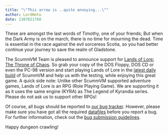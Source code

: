 ```yaml
---
title: "\"This arrow is ..quite annoying...\""
author: LordHoto
date: 1307021760
---
```


These are amongst the last words of Timothy, one of your friends; But when the Dark Army is on the march, there is no time for mourning the dead. Time is essential in the race against the evil sorceress Scotia, so you had better continue your journey to save the realm of Gladstone.

The ScummVM Team is pleased to announce support for [Lands of Lore: The Throne of Chaos](http://www.mobygames.com/game/lands-of-lore-the-throne-of-chaos). So grab your copy of the DOS Floppy, DOS CD or even the PC-98 version and start playing Lands of Lore in the [latest daily build](/downloads/#daily) of ScummVM and help us with the testing, while enjoying this great game. A quick side note: Unlike other ScummVM supported adventure games, Lands of Lore is an RPG (Role Playing Game). We are supporting it as it uses the same engine (KYRA) as The Legend of Kyrandia series. Please do not ask us to support other RPGs!

Of course, all bugs should be reported to [our bug tracker](http://bugs.scummvm.org/). However, please make sure you have got all the required [datafiles](http://wiki.scummvm.org/index.php/Datafiles#Lands_of_Lore:_The_Throne_of_Chaos) before you report a bug. For further information, check out the [bug submission guidelines](/faq/#question.report-bugs).

Happy dungeon crawling!
